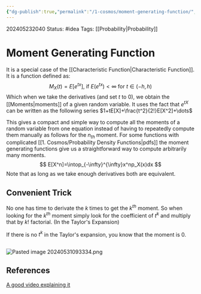```yaml
---
{"dg-publish":true,"permalink":"/1-cosmos/moment-generating-function/","created":"2025-01-22T11:17:14.058-05:00","updated":"2024-06-17T17:23:53.986-04:00"}
---
```


202405232040
Status: #idea
Tags: [[Probability\|Probability]]
# Moment Generating Function
It is a special case of the [[Characteristic Function\|Characteristic Function]].
It is a function defined as:
$$
M_X(t)=E[e^{tx}] \text{, if } E(e^{tx}) < \infty \text{ for }t \in (-h,h)
$$
Which when we take the derivatives (and set $t$ to $0$), we obtain the [[Moments\|moments]] of a given random variable. It uses the fact that $e^{tX}$ can be written as the following series $1+tE[X]+\frac{t^2}{2!}E[X^2]+\dots$

This gives a compact and simple way to compute all the moments of a random variable from one equation instead of having to repeatedly compute them manually as follows for the $n_{th}$ moment. For some functions with complicated [[1. Cosmos/Probability Density Functions\|pdfs]] the moment generating functions give us a straightforward way to compute arbitrarily many moments.
$$
E[X^n]=\intop_{-\infty}^{\infty}x^np_X(x)dx
$$
Note that as long as we take enough derivatives both are equivalent.

## Convenient Trick
No one has time to derivate the $k$ times to get the $k^{th}$ moment.
So when looking for the $k^{th}$ moment simply look for the coefficient of $t^k$ and multiply that by $k!$ factorial. (In the Taylor's Expansion)

If there is no $t^k$ in the Taylor's expansion, you know that the moment is $0$.

##
![Pasted image 20240531093334.png](/img/user/3.%20Black%20Holes/Files/Pasted%20image%2020240531093334.png)
## References
[A good video explaining it](https://www.youtube.com/watch?v=cbmfYoepHPk)